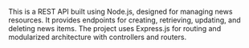 This is a REST API built using Node.js, designed for managing news resources. It provides endpoints for creating, retrieving, updating, and deleting news items. The project uses Express.js for routing and modularized architecture with controllers and routers.
